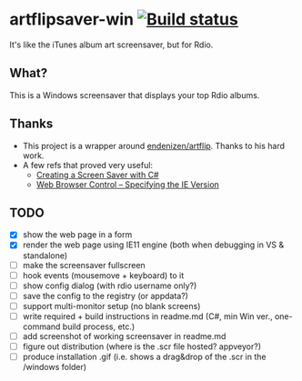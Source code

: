 # artflipsaver-win [![Build status](https://ci.appveyor.com/api/projects/status/uxxv0xdud2juspgx?svg=true)](https://ci.appveyor.com/project/gbranchaud/artflipsaver-win)
It's like the iTunes album art screensaver, but for Rdio.

## What?
This is a Windows screensaver that displays your top Rdio albums.

## Thanks
* This project is a wrapper around [endenizen/artflip](https://github.com/endenizen/artflip). Thanks to his hard work.
* A few refs that proved very useful:
  * [Creating a Screen Saver with C#](http://www.harding.edu/fmccown/screensaver/screensaver.html)
  * [Web Browser Control – Specifying the IE Version](http://weblog.west-wind.com/posts/2011/May/21/Web-Browser-Control-Specifying-the-IE-Version)

## TODO
* [x] show the web page in a form
* [x] render the web page using IE11 engine (both when debugging in VS & standalone)
* [ ] make the screensaver fullscreen
* [ ] hook events (mousemove + keyboard) to it
* [ ] show config dialog (with rdio username only?)
* [ ] save the config to the registry (or appdata?)
* [ ] support multi-monitor setup (no blank screens)
* [ ] write required + build instructions in readme.md (C#, min Win ver., one-command build process, etc.)
* [ ] add screenshot of working screensaver in readme.md
* [ ] figure out distribution (where is the .scr file hosted? appveyor?)
* [ ] produce installation .gif (i.e. shows a drag&drop of the .scr in the /windows folder)
